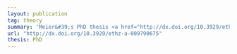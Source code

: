 ```yaml
---
layout: publication
tag: theory
summary: 'Meier&#39;s PhD thesis <a href="http://dx.doi.org/10.3929/ethz-a-009790675" target="_blank">[PDF]</a>: provides a detailed explanation of the theory and implementation of Tamarin including inductive invariants and type assertions.'
url: "http://dx.doi.org/10.3929/ethz-a-009790675"
thesis: PhD
---
```

